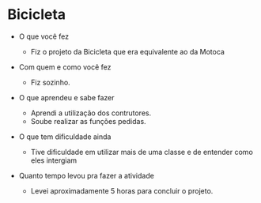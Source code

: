 # Bicicleta

- O que você fez
    - Fiz o projeto da Bicicleta que era equivalente ao da Motoca
- Com quem e como você fez
    - Fiz sozinho.
	  
- O que aprendeu e sabe fazer
	- Aprendi a utilização dos contrutores.
	- Soube realizar as funções pedidas.
	
- O que tem dificuldade ainda
	- Tive dificuldade em utilizar mais de uma classe e de entender como eles intergiam

- Quanto tempo levou pra fazer a atividade
	- Levei aproximadamente 5 horas para concluir o projeto.